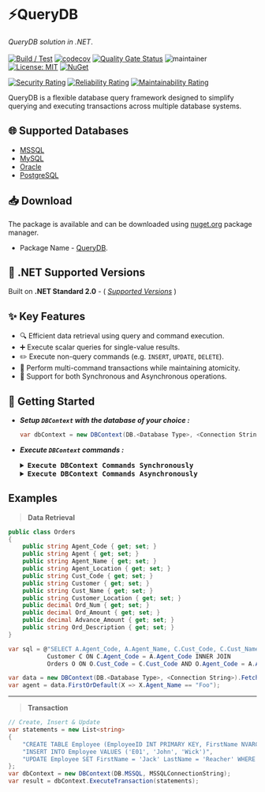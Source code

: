 # ⚡QueryDB
*QueryDB solution in .NET*. </br></br>
[![Build / Test](https://github.com/abhinavminhas/QueryDB.NET/actions/workflows/build.yml/badge.svg)](https://github.com/abhinavminhas/QueryDB.NET/actions/workflows/build.yml)
[![codecov](https://codecov.io/gh/abhinavminhas/QueryDB.NET/graph/badge.svg?token=L21DM7HZ46)](https://codecov.io/gh/abhinavminhas/QueryDB.NET)
[![Quality Gate Status](https://sonarcloud.io/api/project_badges/measure?project=abhinavminhas_QueryDB&metric=alert_status)](https://sonarcloud.io/summary/new_code?id=abhinavminhas_QueryDB)
![maintainer](https://img.shields.io/badge/Creator/Maintainer-abhinavminhas-e65c00)
[![License: MIT](https://img.shields.io/badge/License-MIT-blue.svg)](https://opensource.org/licenses/MIT)
[![NuGet](https://img.shields.io/nuget/v/QueryDB?color=%23004880&label=Nuget)](https://www.nuget.org/packages/QueryDB/)  

[![Security Rating](https://sonarcloud.io/api/project_badges/measure?project=abhinavminhas_QueryDB&metric=security_rating)](https://sonarcloud.io/summary/new_code?id=abhinavminhas_QueryDB)
[![Reliability Rating](https://sonarcloud.io/api/project_badges/measure?project=abhinavminhas_QueryDB&metric=reliability_rating)](https://sonarcloud.io/summary/new_code?id=abhinavminhas_QueryDB)
[![Maintainability Rating](https://sonarcloud.io/api/project_badges/measure?project=abhinavminhas_QueryDB&metric=sqale_rating)](https://sonarcloud.io/summary/new_code?id=abhinavminhas_QueryDB)

QueryDB is a flexible database query framework designed to simplify querying and executing transactions across multiple database systems.

## 🌐 Supported Databases
- [MSSQL](https://www.microsoft.com/en-us/sql-server)
- [MySQL](https://www.mysql.com/)
- [Oracle](https://www.oracle.com/)
- [PostgreSQL](https://www.postgresql.org/)

## 📥 Download
The package is available and can be downloaded using [nuget.org](https://www.nuget.org/) package manager.  
- Package Name - [QueryDB](https://www.nuget.org/packages/QueryDB).

## 🎯 .NET Supported Versions

Built on **.NET Standard 2.0** - ( [_Supported Versions_](https://learn.microsoft.com/en-us/dotnet/standard/net-standard?tabs=net-standard-2-0#tabpanel_1_net-standard-2-0:~:text=Select%20.NET%20Standard%20version) )

## ✨ Key Features
- 🔍 Efficient data retrieval using query and command execution.
- ➕ Execute scalar queries for single-value results.
- ✏️ Execute non-query commands (e.g. `INSERT`, `UPDATE`, `DELETE`).
- 🔄 Perform multi-command transactions while maintaining atomicity.
- 🔁 Support for both Synchronous and Asynchronous operations.

## 🚀 Getting Started
    
- _**Setup `DBContext` with the database of your choice :**_

    ``` csharp
    var dbContext = new DBContext(DB.<Database Type>, <Connection String>);
    ```

- _**Execute `DBContext` commands :**_

    <details>

    <summary><b><tt>Execute DBContext Commands Synchronously</tt></b></summary></br>

    ``` csharp
    var result = dbContext.FetchData(<Sql Statement>);
    ```
    ``` csharp
    var result = dbContext.FetchData<T>(<Sql Statement>);
    ```
    ``` csharp
    var result = dbContext.ExecuteScalar(<Sql Statement>);
    ```
    ``` csharp
    var result = dbContext.ExecuteScalar<T>(<Sql Statement>);
    ```
    ``` csharp
    var result = dbContext.ExecuteCommand(<Sql Statement>);
    ```
    ``` csharp
    var result = dbContext.ExecuteTransaction(<List of Sql Statements>);
    ```

    </details>

    <details>

    <summary><b><tt>Execute DBContext Commands Asynchronously</tt></b></summary></br>
    
    ``` csharp
    var result = dbContext.FetchDataAsync(<Sql Statement>);
    ```
    ``` csharp
    var result = dbContext.FetchDataAsync<T>(<Sql Statement>);
    ```
    ``` csharp
    var result = dbContext.ExecuteScalarAsync(<Sql Statement>);
    ```
    ``` csharp
    var result = dbContext.ExecuteScalarAsync<T>(<Sql Statement>);
    ```
    ``` csharp
    var result = dbContext.ExecuteCommandAsync(<Sql Statement>);
    ```
    ``` csharp
    var result = dbContext.ExecuteTransactionAsync(<List of Sql Statements>);
    ```

    </details>

## Examples

> <b>Data Retrieval</b>
``` csharp
public class Orders
{
    public string Agent_Code { get; set; }
    public string Agent { get; set; }
    public string Agent_Name { get; set; }
    public string Agent_Location { get; set; }
    public string Cust_Code { get; set; }
    public string Customer { get; set; }
    public string Cust_Name { get; set; }
    public string Customer_Location { get; set; }
    public decimal Ord_Num { get; set; }
    public decimal Ord_Amount { get; set; }
    public decimal Advance_Amount { get; set; }
    public string Ord_Description { get; set; }
}

var sql = @"SELECT A.Agent_Code, A.Agent_Name, C.Cust_Code, C.Cust_Name, O.Ord_Num, O.Ord_Amount, O.Advance_Amount, O.Ord_Date, O.Ord_Description FROM Agents A INNER JOIN 
           Customer C ON C.Agent_Code = A.Agent_Code INNER JOIN 
           Orders O ON O.Cust_Code = C.Cust_Code AND O.Agent_Code = A.Agent_Code";

var data = new DBContext(DB.<Database Type>, <Connection String>).FetchData<Orders>(selectSql);
var agent = data.FirstOrDefault(X => X.Agent_Name == "Foo");
```
---
> <b>Transaction</b>

``` csharp
// Create, Insert & Update
var statements = new List<string>
{
    "CREATE TABLE Employee (EmployeeID INT PRIMARY KEY, FirstName NVARCHAR(50), LastName NVARCHAR(50))",
    "INSERT INTO Employee VALUES ('E01', 'John', 'Wick')",
    "UPDATE Employee SET FirstName = 'Jack' LastName = 'Reacher' WHERE EmployeeID = 'E01'"
};
var dbContext = new DBContext(DB.MSSQL, MSSQLConnectionString);
var result = dbContext.ExecuteTransaction(statements);
```